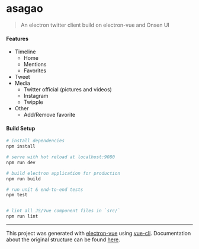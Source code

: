 # asagao

> An electron twitter client build on electron-vue and Onsen UI

#### Features
- Timeline
  - Home
  - Mentions
  - Favorites
- Tweet
- Media
  - Twitter official (pictures and videos)
  - Instagram
  - Twipple
- Other
  - Add/Remove favorite

#### Build Setup

``` bash
# install dependencies
npm install

# serve with hot reload at localhost:9080
npm run dev

# build electron application for production
npm run build

# run unit & end-to-end tests
npm test


# lint all JS/Vue component files in `src/`
npm run lint

```

---

This project was generated with [electron-vue](https://github.com/SimulatedGREG/electron-vue) using [vue-cli](https://github.com/vuejs/vue-cli). Documentation about the original structure can be found [here](https://simulatedgreg.gitbooks.io/electron-vue/content/index.html).
